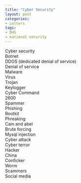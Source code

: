 ```yaml
---
title: "Cyber Security"
layout: post
categories:
- Letters
tags:
- DHS
- national security
---
```


Cyber security  
Botnet  
DDOS (dedicated denial of service)  
Denial of service  
Malware  
Virus  
Trojan  
Keylogger  
Cyber Command  
2600  
Spammer  
Phishing  
Rootkit  
Phreaking  
Cain and abel  
Brute forcing  
Mysql injection  
Cyber attack  
Cyber terror  
Hacker  
China  
Conficker  
Worm  
Scammers  
Social media
